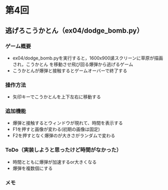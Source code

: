 # 第4回
## 逃げろこうかとん（ex04/dodge_bomb.py）
### ゲーム概要
- ex04/dodge_bomb.pyを実行すると，1600x900䛾スクリーンに草原が描画され，こうかとん
を移動させ飛び回る爆弾から逃げるゲーム
- こうかとんが爆弾と接触するとゲームオーバーで終了する
### 操作方法
- 矢印キーでこうかとんを上下左右に移動する
### 追加機能
- 爆弾と接触するとウィンドウが現れて、時間を表示する
- F1を押すと画像が変わる(初期の画像は固定)
- F2を押すとなく爆弾のが大きさがランダムで変わる
### ToDo（実装しようと思ったけど時間がなかった）
- 時間とともに爆弾が加速するor大きくなる
- 爆弾を複数個にする
### メモ